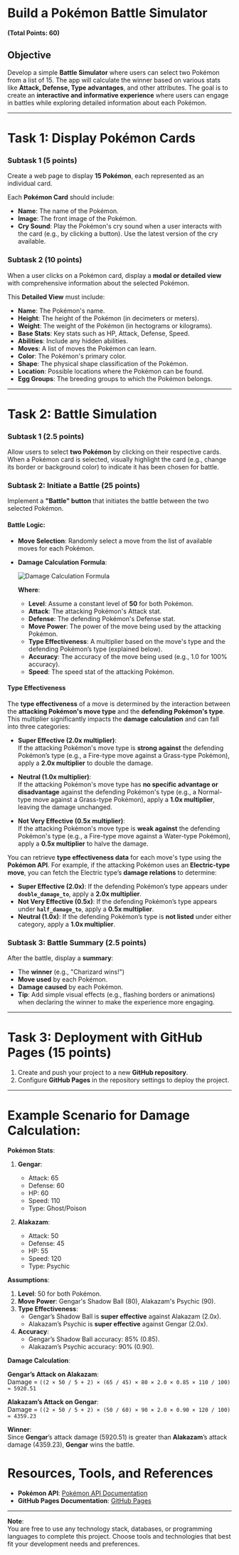 # **Build a Pokémon Battle Simulator**
**(Total Points: 60)**
## **Objective**
Develop a simple **Battle Simulator** where users can select two Pokémon from a list of 15. The app will calculate the winner based on various stats like **Attack, Defense, Type advantages**, and other attributes. The goal is to create an **interactive and informative experience** where users can engage in battles while exploring detailed information about each Pokémon.

---

# **Task 1: Display Pokémon Cards**

### **Subtask 1 (5 points)**
Create a web page to display **15 Pokémon**, each represented as an individual card.

Each **Pokémon Card** should include:
- **Name**: The name of the Pokémon.
- **Image**: The front image of the Pokémon.
- **Cry Sound**: Play the Pokémon's cry sound when a user interacts with the card (e.g., by clicking a button). Use the latest version of the cry available.


### **Subtask 2 (10 points)**
When a user clicks on a Pokémon card, display a **modal or detailed view** with comprehensive information about the selected Pokémon.

This **Detailed View** must include:
- **Name**: The Pokémon's name.
- **Height**: The height of the Pokémon (in decimeters or meters).
- **Weight**: The weight of the Pokémon (in hectograms or kilograms).
- **Base Stats**: Key stats such as HP, Attack, Defense, Speed.
- **Abilities**: Include any hidden abilities.
- **Moves**: A list of moves the Pokémon can learn.
- **Color**: The Pokémon's primary color.
- **Shape**: The physical shape classification of the Pokémon.
- **Location**: Possible locations where the Pokémon can be found.
- **Egg Groups**: The breeding groups to which the Pokémon belongs.

---

# **Task 2: Battle Simulation**

### **Subtask 1 (2.5 points)**  
Allow users to select **two Pokémon** by clicking on their respective cards. When a Pokémon card is selected, visually highlight the card (e.g., change its border or background color) to indicate it has been chosen for battle.

### **Subtask 2: Initiate a Battle (25 points)**  
Implement a **"Battle" button** that initiates the battle between the two selected Pokémon.

#### **Battle Logic**:
- **Move Selection**: Randomly select a move from the list of available moves for each Pokémon.
- **Damage Calculation Formula**:

    ![Damage Calculation Formula](https://s3.amazonaws.com/hr-assets/0/1727503131-68a5aa8839-unnamed.jpg)

    **Where**:
  - **Level**: Assume a constant level of **50** for both Pokémon.
  - **Attack**: The attacking Pokémon's Attack stat.
  - **Defense**: The defending Pokémon's Defense stat.
  - **Move Power**: The power of the move being used by the attacking Pokémon.
  - **Type Effectiveness**: A multiplier based on the move's type and the defending Pokémon’s type (explained below).
  - **Accuracy**: The accuracy of the move being used (e.g., 1.0 for 100% accuracy).
  - **Speed**: The speed stat of the attacking Pokémon.

#### **Type Effectiveness**

The **type effectiveness** of a move is determined by the interaction between the **attacking Pokémon's move type** and the **defending Pokémon's type**. This multiplier significantly impacts the **damage calculation** and can fall into three categories:

- **Super Effective (2.0x multiplier)**:  
  If the attacking Pokémon's move type is **strong against** the defending Pokémon’s type (e.g., a Fire-type move against a Grass-type Pokémon), apply a **2.0x multiplier** to double the damage.
  
- **Neutral (1.0x multiplier)**:  
  If the attacking Pokémon's move type has **no specific advantage or disadvantage** against the defending Pokémon's type (e.g., a Normal-type move against a Grass-type Pokémon), apply a **1.0x multiplier**, leaving the damage unchanged.

- **Not Very Effective (0.5x multiplier)**:  
  If the attacking Pokémon's move type is **weak against** the defending Pokémon's type (e.g., a Fire-type move against a Water-type Pokémon), apply a **0.5x multiplier** to halve the damage.

You can retrieve **type effectiveness data** for each move's type using the **Pokémon API**. For example, if the attacking Pokémon uses an **Electric-type move**, you can fetch the Electric type’s **damage relations** to determine:
- **Super Effective (2.0x)**: If the defending Pokémon’s type appears under **`double_damage_to`**, apply a **2.0x multiplier**.
- **Not Very Effective (0.5x)**: If the defending Pokémon’s type appears under **`half_damage_to`**, apply a **0.5x multiplier**.
- **Neutral (1.0x)**: If the defending Pokémon’s type is **not listed** under either category, apply a **1.0x multiplier**.


### **Subtask 3: Battle Summary (2.5 points)**  
After the battle, display a **summary**:
- The **winner** (e.g., "Charizard wins!")
- **Move used** by each Pokémon.
- **Damage caused** by each Pokémon.
- **Tip**: Add simple visual effects (e.g., flashing borders or animations) when declaring the winner to make the experience more engaging.

---

# **Task 3: Deployment with GitHub Pages (15 points)**

1. Create and push your project to a new **GitHub repository**.
2. Configure **GitHub Pages** in the repository settings to deploy the project.
---

# **Example Scenario for Damage Calculation**:

**Pokémon Stats**:

1. **Gengar**:  
   - Attack: 65  
   - Defense: 60  
   - HP: 60  
   - Speed: 110  
   - Type: Ghost/Poison  

2. **Alakazam**:  
   - Attack: 50  
   - Defense: 45  
   - HP: 55  
   - Speed: 120  
   - Type: Psychic  

**Assumptions**:

1. **Level**: 50 for both Pokémon.
2. **Move Power**: Gengar's Shadow Ball (80), Alakazam's Psychic (90).
3. **Type Effectiveness**:  
   - Gengar’s Shadow Ball is **super effective** against Alakazam (2.0x).  
   - Alakazam’s Psychic is **super effective** against Gengar (2.0x).
4. **Accuracy**:  
   - Gengar’s Shadow Ball accuracy: 85% (0.85).  
   - Alakazam’s Psychic accuracy: 90% (0.90).

**Damage Calculation**:

**Gengar’s Attack on Alakazam**:  
Damage = `((2 × 50 / 5 + 2) × (65 / 45) × 80 × 2.0 × 0.85 × 110 / 100) ≈ 5920.51`

**Alakazam’s Attack on Gengar**:  
Damage = `((2 × 50 / 5 + 2) × (50 / 60) × 90 × 2.0 × 0.90 × 120 / 100) ≈ 4359.23`

**Winner**:  
Since **Gengar**’s attack damage (5920.51) is greater than **Alakazam**’s attack damage (4359.23), **Gengar** wins the battle.

# **Resources, Tools, and References**

- **Pokémon API**: [Pokémon API Documentation](https://pokeapi.co/)
- **GitHub Pages Documentation**: [GitHub Pages](https://docs.github.com/en/pages/getting-started-with-github-pages)

---

**Note**:  
You are free to use any technology stack, databases, or programming languages to complete this project. Choose tools and technologies that best fit your development needs and preferences.

